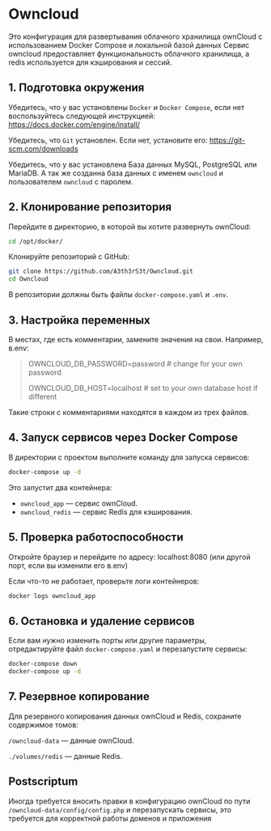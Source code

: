 # Owncloud
Это конфигурация для развертывания облачного хранилища ownCloud с использованием Docker Compose и локальной базой данных
Сервис owncloud предоставляет функциональность облачного хранилища, а redis используется для кэширования и сессий.

## 1. Подготовка окружения
Убедитесь, что у вас установлены `Docker` и `Docker Compose`, если нет воспользуйтесь следующей инструкцией: https://docs.docker.com/engine/install/

Убедитесь, что `Git` установлен. Если нет, установите его: https://git-scm.com/downloads

Убедитесь, что у вас установлена База данных MySQL, PostgreSQL или MariaDB. А так же созданна база данных с именем `owncloud` и пользователем `owncloud` с паролем.

## 2. Клонирование репозитория
Перейдите в директорию, в которой вы хотите развернуть ownCloud:
```bash
cd /opt/docker/
```

Клонируйте репозиторий с GitHub:
```bash
git clone https://github.com/A3th3rS3t/Owncloud.git
cd Owncloud
```
В репозитории должны быть файлы `docker-compose.yaml` и `.env`.

## 3. Настройка переменных
В местах, где есть комментарии, замените значения на свои. Например, в.env:
>OWNCLOUD_DB_PASSWORD=password   # change for your own password
>
>OWNCLOUD_DB_HOST=localhost      # set to your own database host if different

Такие строки с комментариями находятся в каждом из трех файлов.

## 4. Запуск сервисов через Docker Compose
В директории с проектом выполните команду для запуска сервисов:

```bash
docker-compose up -d
```
Это запустит два контейнера:
- `owncloud_app` — сервис ownCloud.
- `owncloud_redis` — сервис Redis для кэширования.

## 5. Проверка работоспособности
Откройте браузер и перейдите по адресу:
localhost:8080  (или другой порт, если вы изменили его в.env)

Если что-то не работает, проверьте логи контейнеров:
```bash
docker logs owncloud_app
```

## 6. Остановка и удаление сервисов
Если вам нужно изменить порты или другие параметры, отредактируйте файл `docker-compose.yaml` и перезапустите сервисы:
```bash
docker-compose down
docker-compose up -d
```

## 7. Резервное копирование
Для резервного копирования данных ownCloud и Redis, сохраните содержимое томов:

`/owncloud-data` — данные ownCloud.

`./volumes/redis` — данные Redis.

## Postscriptum
Иногда требуется вносить правки в конфигурацию ownCloud по пути `/owncloud-data/config/config.php` и перезапускать сервисы, это требуется для корректной работы доменов и приложения
